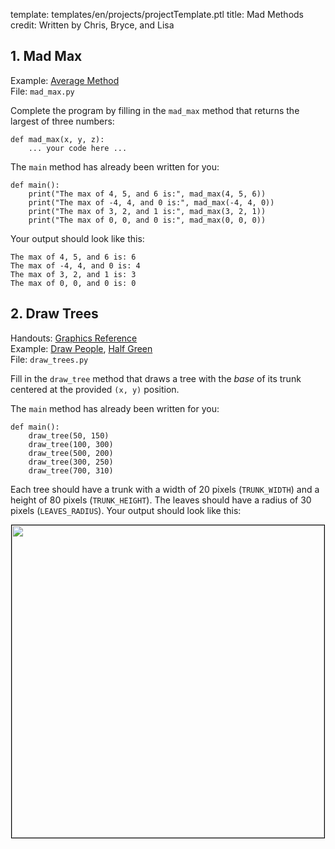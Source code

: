template: templates/en/projects/projectTemplate.ptl
title: Mad Methods
credit: Written by Chris, Bryce, and Lisa

## 1. Mad Max

Example: [Average Method]({{pathToRoot}}en/projects/averageMethod.html}}) <br/>
File: `mad_max.py`

Complete the program by filling in the `mad_max` method that returns the largest of three numbers:

```
def mad_max(x, y, z):
    ... your code here ...
```
The `main` method has already been written for you:
```
def main():
    print("The max of 4, 5, and 6 is:", mad_max(4, 5, 6))
    print("The max of -4, 4, and 0 is:", mad_max(-4, 4, 0))
    print("The max of 3, 2, and 1 is:", mad_max(3, 2, 1))
    print("The max of 0, 0, and 0 is:", mad_max(0, 0, 0))
```

Your output should look like this:
```
The max of 4, 5, and 6 is: 6
The max of -4, 4, and 0 is: 4
The max of 3, 2, and 1 is: 3
The max of 0, 0, and 0 is: 0
```

## 2. Draw Trees
Handouts: [Graphics Reference]({{pathToRoot}}en/handouts/graphics.html)<br/>
Example: [Draw People]({{pathToRoot}}en/projects/drawpeople.html}}),
[Half Green]({{pathToRoot}}en/projects/halfgreen.html}})<br/>
File: `draw_trees.py`


Fill in the `draw_tree` method that draws a tree with the _*base*_ of its trunk centered at the provided `(x, y)` position.

The `main` method has already been written for you:
```
def main():
    draw_tree(50, 150)
    draw_tree(100, 300)
    draw_tree(500, 200)
    draw_tree(300, 250)
    draw_tree(700, 310)

```

Each tree should have a trunk with a width of 20 pixels (`TRUNK_WIDTH`) and a height of 80 pixels (`TRUNK_HEIGHT`). The leaves should have a radius of 30 pixels (`LEAVES_RADIUS`). Your output should look like this:

<center>
  <img style="width:500px;border: 1px solid #000000" src="{{pathToRoot}}img/projects/madmethods/demo.png">
</center>
